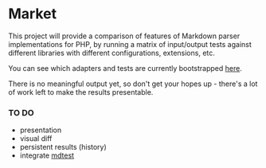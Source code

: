 Market
======

This project will provide a comparison of features of Markdown parser implementations
for PHP, by running a matrix of input/output tests against different libraries with
different configurations, extensions, etc.

You can see which adapters and tests are currently bootstrapped [here](src/SuiteFactory.php).

There is no meaningful output yet, so don't get your hopes up - there's a lot of work left
to make the results presentable.

### TO DO

 * presentation
 * visual diff
 * persistent results (history)
 * integrate [mdtest](https://github.com/michelf/mdtest/)
